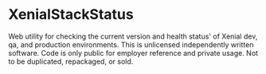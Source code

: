 # XenialStackStatus
Web utility for checking the current version and health status' of Xenial dev, qa, and production environments. This is unlicensed independently written software. Code is only public for employer reference and private usage. Not to be duplicated, repackaged, or sold.